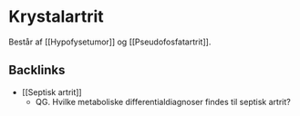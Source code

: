 # Krystalartrit
Består af [[Hypofysetumor]] og [[Pseudofosfatartrit]].

## Backlinks
* [[Septisk artrit]]
	* QG. Hvilke metaboliske differentialdiagnoser findes til septisk artrit?

<!-- {BearID:88DE065F-A5D1-4E05-A58C-84AC5E78C940-71605-00009D143861BA83} -->
